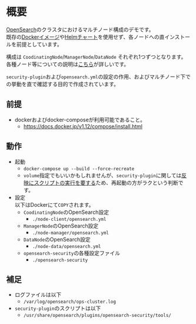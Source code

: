 # 概要

[OpenSearch](https://opensearch.org/)のクラスタにおけるマルチノード構成のデモです。  
既存の[Dockerイメージ](https://github.com/opensearch-project/docker-images)や[Helmチャート](https://github.com/opensearch-project/helm-charts)を使用せず、各ノードへの直インストールを前提としています。

構成は `CoodinatingNode`/`ManagerNode`/`DataNode` それぞれ1つずつとなります。  
各種ノード等についての説明は[こちら](https://opensearch.org/docs/latest/tuning-your-cluster/index/)が詳しいです。

`security-plugin`および`opensearch.yml`の設定の作用、およびマルチノード下での挙動を直で確認する目的で作成されています。

## 前提

- dockerおよびdocker-composeが利用可能であること。
  - https://docs.docker.jp/v1.12/compose/install.html

## 動作

 - 起動 
   - `docker-compose up --build --force-recreate`
   - `volume`指定でもいいかもしれませんが、`security-plugin`に関しては[反映にスクリプトの実行を要する](https://opensearch.org/docs/latest/security/configuration/security-admin)ため、再起動の方がラクという判断です。
 - 設定  
 以下はDockerにて`COPY`されます。
   - `CoodinatingNode`のOpenSearch設定
     - `./node-client/opensearch.yml`
   - `ManagerNode`のOpenSearch設定
     - `./node-manager/opensearch.yml`
   - `DataNode`のOpenSearch設定
     - `./node-data/opensearch.yml`
   - `opensearch-security`の各種設定ファイル
     - `./opensearch-security`

## 補足

 - ログファイルは以下
   - `/var/log/opensearch/ops-cluster.log`
 - `security-plugin`のスクリプトは以下
   - `/usr/share/opensearch/plugins/opensearch-security/tools/`

